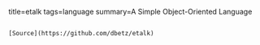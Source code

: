 title=etalk
tags=language
summary=A Simple Object-Oriented Language
~~~~~~

[Source](https://github.com/dbetz/etalk)

